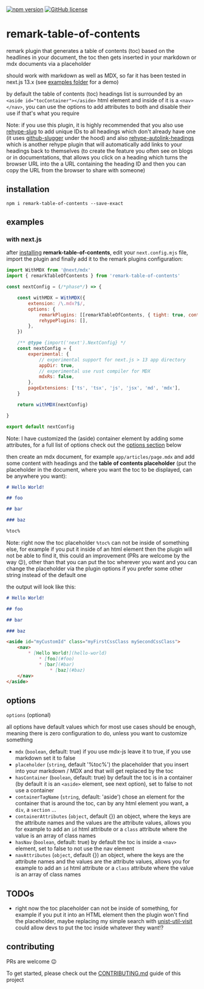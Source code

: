 [![npm version](https://img.shields.io/npm/v/remark-table-of-contents.svg?style=flat)](https://www.npmjs.com/package/remark-table-of-contents)
[![GitHub license](https://img.shields.io/github/license/chrisweb/remark-table-of-contents?style=flat)](https://github.com/chrisweb/remark-table-of-contents/blob/master/LICENSE)

# remark-table-of-contents

remark plugin that generates a table of contents (toc) based on the headlines in your document, the toc then gets inserted in your markdown or mdx documents via a placeholder

should work with markdown as well as MDX, so far it has been tested in next.js 13.x (see [examples folder](./examples/next-js-example/README.md) for a demo)

by default the table of contents (toc) headings list is surrounded by an `<aside id="tocContainer"></aside>` html element and inside of it is a `<nav></nav>`, you can use the options to add attributes to both and disable their use if that's what you require

Note: if you use this plugin, it is highly recommended that you also use [rehype-slug](https://www.npmjs.com/package/rehype-slug) to add unique IDs to all headings which don't already have one (it uses [github-slugger](https://www.npmjs.com/package/github-slugger) under the hood) and also [rehype-autolink-headings](https://www.npmjs.com/package/rehype-autolink-headings) which is another rehype plugin that will automatically add links to your headings back to themselves (to create the feature you often see on blogs or in documentations, that allows you click on a heading which turns the browser URL into the a URL containing the heading ID and then you can copy the URL from the browser to share with someone)

## installation

```shell
npm i remark-table-of-contents --save-exact
```

## examples

### with next.js

after [installing](#installation) **remark-table-of-contents**, edit your `next.config.mjs` file, import the plugin and finally add it to the remark plugins configuration:

```js
import WithMDX from '@next/mdx'
import { remarkTableOfContents } from 'remark-table-of-contents'

const nextConfig = (/*phase*/) => {

    const withMDX = WithMDX({
        extension: /\.mdx?$/,
        options: {
            remarkPlugins: [[remarkTableOfContents, { tight: true, containerAttributes: { id: 'myCustomId', class: ['myFirstCssClass', 'mySecondCssClass'] } }]],
            rehypePlugins: [],
        },
    })

    /** @type {import('next').NextConfig} */
    const nextConfig = {
        experimental: {
            // experimental support for next.js > 13 app directory
            appDir: true,
            // experimental use rust compiler for MDX
            mdxRs: false,
        },
        pageExtensions: ['ts', 'tsx', 'js', 'jsx', 'md', 'mdx'],
    }

    return withMDX(nextConfig)

}

export default nextConfig
```

Note: I have customized the (aside) container element by adding some attributes, for a full list of options check out the [options section](#options) below

then create an mdx document, for example `app/articles/page.mdx` and add some content with headings and the **table of contents placeholder** (put the placeholder in the document, where you want the toc to be displayed, can be anywhere you want):

```md
# Hello World!

## foo

## bar

### baz

%toc%
```

Note: right now the toc placeholder `%toc%` can not be inside of something else, for example if you put it inside of an html element then the plugin will not be able to find it, this could an improvement (PRs are welcome by the way 😉), other than that you can put the toc wherever you want and you can change the placeholder via the plugin options if you prefer some other string instead of the default one

the output will look like this:

```md
# Hello World!

## foo

## bar

### baz

<aside id="myCustomId" class="myFirstCssClass mySecondCssClass">
    <nav>
        * [Hello World!](hello-world)
            * [foo](#foo)
            * [bar](#bar)
                * [baz](#baz)
    </nav>
</aside>
```

## options

`options` (optional)

all options have default values which for most use cases should be enough, meaning there is zero configuration to do, unless you want to customize something

* `mdx` (`boolean`, default: true) if you use mdx-js leave it to true, if you use markdown set it to false
* `placeholder` (`string`, default '%toc%') the placeholder that you insert into your markdown / MDX and that will get replaced by the toc
* `hasContainer` (`boolean`, default: true) by default the toc is in a container (by default it is an `<aside>` element, see next option), set to false to not use a container
* `containerTagName` (`string`, default: 'aside') chose an element for the container that is around the toc, can by any html element you want, a `div`, a `section` ...
* `containerAttributes` (`object`, default {}) an object, where the keys are the attribute names and the values are the attribute values, allows you for example to add an `id` html attribute or a `class` attribute where the value is an array of class names
* `hasNav` (`boolean`, default: true) by default the toc is inside a `<nav>` element, set to false to not use the nav element
* `navAttributes` (`object`, default {}) an object, where the keys are the attribute names and the values are the attribute values, allows you for example to add an `id` html attribute or a `class` attribute where the value is an array of class names

## TODOs

* right now the toc placeholder can not be inside of something, for example if you put it into an HTML element then the plugin won't find the placeholder, maybe replacing my simple search with [unist-util-visit](https://www.npmjs.com/package/unist-util-visit) could allow devs to put the toc inside whatever they want!?

## contributing

PRs are welcome 😉

To get started, please check out the [CONTRIBUTING.md](CONTRIBUTING.md) guide of this project
